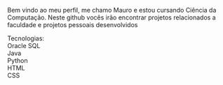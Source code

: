 
Bem vindo ao meu perfil, me chamo Mauro e estou cursando Ciência da Computação.
Neste github vocês irão encontrar projetos relacionados a faculdade e projetos pessoais desenvolvidos


Tecnologias:
<br>
Oracle SQL
<br>
Java
<br>
Python
<br>
HTML
<br>
CSS
<br>
